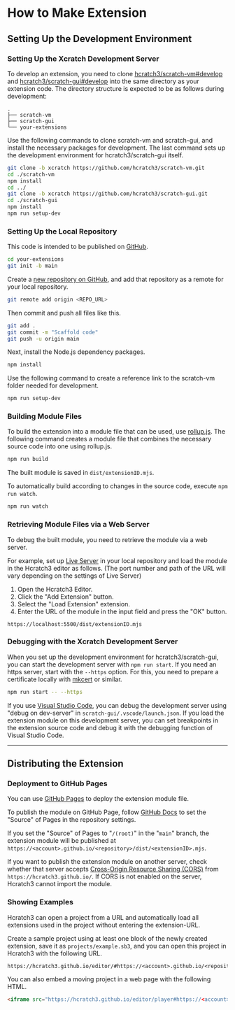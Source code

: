 # How to Make Extension

## Setting Up the Development Environment
### Setting Up the Xcratch Development Server

To develop an extension, you need to clone [hcratch3/scratch-vm#develop](https://github.com/hcratch3/scratch-vm/tree/develop) and [hcratch3/scratch-gui#develop](https://github.com/hcratch3/scratch-gui/tree/develop) into the same directory as your extension code. The directory structure is expected to be as follows during development:

```
.
├── scratch-vm
├── scratch-gui
└── your-extensions
```

Use the following commands to clone scratch-vm and scratch-gui, and install the necessary packages for development. The last command sets up the development environment for hcratch3/scratch-gui itself.

```sh
git clone -b xcratch https://github.com/hcratch3/scratch-vm.git
cd ./scratch-vm
npm install
cd ../
git clone -b xcratch https://github.com/hcratch3/scratch-gui.git
cd ./scratch-gui
npm install
npm run setup-dev
```

<!-- ### Generating Scaffold Code

To create a new extension for Hcratch3, use [xcratch-create](https://www.npmjs.com/package/xcratch-create) to generate the scaffold code. xcratch-create is a Node executable script that downloads template code and replaces properties with arguments. The files created locally can be used as the base for the new extension.

```sh
npx xcratch-create --repo=xcx-my-extension --account=githubAccount --extensionID=myExtension --extensionName='My Extension'
```

`xcratch-create` accepts the following command-line arguments:

- --repo : Name of the repository on GitHub
- --account : Account on GitHub
- --extensionID : ID of the extension in Xcratch
- --extensionName : Name of the extension in Xcratch
-->

### Setting Up the Local Repository

This code is intended to be published on [GitHub](https://github.com/).

```sh
cd your-extensions
git init -b main
```

Create a [new repository on GitHub](https://docs.github.com/en/github/creating-cloning-and-archiving-repositories/creating-a-repository-on-github/creating-a-new-repository), and add that repository as a remote for your local repository.

```sh
git remote add origin <REPO_URL>
```

Then commit and push all files like this.

```sh
git add .
git commit -m "Scaffold code"
git push -u origin main
```

Next, install the Node.js dependency packages.

```sh
npm install
```

Use the following command to create a reference link to the scratch-vm folder needed for development.

```sh
npm run setup-dev
```

### Building Module Files

To build the extension into a module file that can be used, use [rollup.js](https://rollupjs.org/guide/en/). The following command creates a module file that combines the necessary source code into one using rollup.js.

```sh
npm run build
```

The built module is saved in `dist/extensionID.mjs`.

To automatically build according to changes in the source code, execute `npm run watch`.

```sh
npm run watch
```

### Retrieving Module Files via a Web Server

To debug the built module, you need to retrieve the module via a web server.

For example, set up [Live Server](https://marketplace.visualstudio.com/items?itemName=ritwickdey.LiveServer) in your local repository and load the module in the Hcratch3 editor as follows. (The port number and path of the URL will vary depending on the settings of Live Server)

1. Open the Hcratch3 Editor.
2. Click the "Add Extension" button.
3. Select the "Load Extension" extension.
4. Enter the URL of the module in the input field and press the "OK" button.

```
https://localhost:5500/dist/extensionID.mjs
```

### Debugging with the Xcratch Development Server

When you set up the development environment for hcratch3/scratch-gui, you can start the development server with `npm run start`. If you need an https server, start with the `--https` option. For this, you need to prepare a certificate locally with [mkcert](https://github.com/FiloSottile/mkcert) or similar.

```sh
npm run start -- --https
```

If you use [Visual Studio Code](https://code.visualstudio.com/), you can debug the development server using "debug on dev-server" in `scratch-gui/.vscode/launch.json`. If you load the extension module on this development server, you can set breakpoints in the extension source code and debug it with the debugging function of Visual Studio Code.

----

## Distributing the Extension

### Deployment to GitHub Pages

You can use [GitHub Pages](https://pages.github.com/) to deploy the extension module file.

To publish the module on GitHub Page, follow [GitHub Docs](https://docs.github.com/en/github/working-with-github-pages/configuring-a-publishing-source-for-your-github-pages-site#choosing-a-publishing-source) to set the "Source" of Pages in the repository settings.

If you set the "Source" of Pages to "`/(root)`" in the "`main`" branch, the extension module will be published at `https://<account>.github.io/<repository>/dist/<extensionID>.mjs`.

If you want to publish the extension module on another server, check whether that server accepts [Cross-Origin Resource Sharing (CORS)](https://developer.mozilla.org/en-US/docs/Web/HTTP/CORS) from `https://hcratch3.github.io/`. If CORS is not enabled on the server, Hcratch3 cannot import the module.


### Showing Examples

Hcratch3 can open a project from a URL and automatically load all extensions used in the project without entering the extension-URL.

Create a sample project using at least one block of the newly created extension, save it as `projects/example.sb3`, and you can open this project in Hcratch3 with the following URL.

```
https://hcratch3.github.io/editor/#https://<account>.github.io/<repository>/projects/example.sb3
``` 

You can also embed a moving project in a web page with the following HTML.

```html
<iframe src="https://hcratch3.github.io/editor/player#https://<account>.github.io/<repository>/projects/example.sb3" width="600px" height="500px"></iframe>
```
